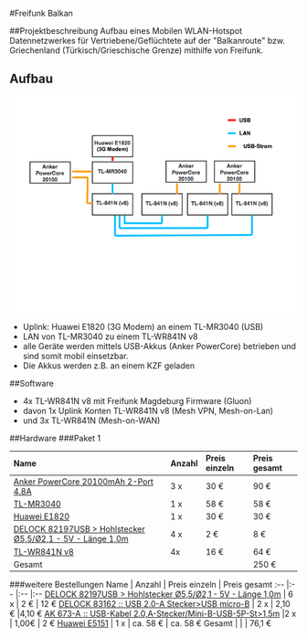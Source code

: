 #Freifunk Balkan

##Projektbeschreibung
Aufbau eines Mobilen WLAN-Hotspot Datennetzwerkes für Vertriebene/Geflüchtete auf der "Balkanroute" bzw. Griechenland (Türkisch/Grieschische Grenze) mithilfe von Freifunk.

## Aufbau

![image](ffmd-balkan-skizze.png)

* Uplink: Huawei E1820 (3G Modem) an einem TL-MR3040 (USB)
* LAN von TL-MR3040 zu einem TL-WR841N v8
* alle Geräte werden mittels USB-Akkus (Anker PowerCore) betrieben und sind somit mobil einsetzbar.
* Die Akkus werden z.B. an einem KZF geladen

##Software
* 4x TL-WR841N v8 mit Freifunk Magdeburg Firmware (Gluon)
* davon 1x Uplink Konten TL-WR841N v8 (Mesh VPN, Mesh-on-Lan)
* und 3x TL-WR841N (Mesh-on-WAN)

##Hardware
###Paket 1

Name | Anzahl | Preis einzeln | Preis gesamt
:-- |:-- |:-- |:--
[Anker PowerCore 20100mAh 2-Port 4.8A](http://de.ianker.com/product/A1271011) | 3 x | 30 € | 90 € 
[TL-MR3040](http://www.tp-link.de/products/details/?categoryid=&model=TL-MR3040) | 1 x | 58 € | 58 €
[Huawei E1820]() | 1 x| 30 € | 30 €
[DELOCK 82197USB > Hohlstecker Ø5,5/Ø2,1 - 5V - Länge 1,0m](https://www.reichelt.de/USB-Konverter/DELOCK-82197/3/index.html?&ACTION=3&LA=5000&GROUP=EU5&GROUPID=6908&ARTICLE=130988&START=0&SORT=artnr&OFFSET=16) | 4 x | 2 € | 8 €
[TL-WR841N v8](http://www.tp-link.de/products/details/?categoryid=238&model=TL-WR841N) | 4x | 16 € |  64 €
Gesamt | | | 250 €


###weitere Bestellungen
Name | Anzahl | Preis einzeln | Preis gesamt
:-- |:-- |:-- |:--
[DELOCK 82197USB > Hohlstecker Ø5,5/Ø2,1 - 5V - Länge 1,0m](https://www.reichelt.de/USB-Konverter/DELOCK-82197/3/index.html?) | 6 x | 2 € | 12 €
[DELOCK 83162 :: USB 2.0-A Stecker>USB micro-B](https://www.reichelt.de/USB-Kabel/DELOCK-83162/3/index.html?&ACTION=3&LA=5000&GROUP=EU4&GROUPID=6907&ARTICLE=127085&START=0&SORT=artnr&OFFSET=16) | 2 x | 2,10 € |4,10 €
[AK 673-A :: USB-Kabel 2.0,A-Stecker/Mini-B-USB-5P-St>1,5m](https://www.reichelt.de/USB-Kabel/AK-673-A/3/index.html?&ACTION=3&LA=5000&GROUP=EU4&GROUPID=6907&ARTICLE=45361&START=0&SORT=artnr&OFFSET=16) |2 x | 1,00€ | 2 €
[Huawei E5151]() | 1 x |  ca. 58 € | ca. 58 €
Gesamt | | | 76,1 €
